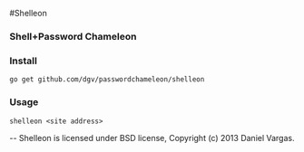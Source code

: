 #Shelleon
### Shell+Password Chameleon

### Install

```
go get github.com/dgv/passwordchameleon/shelleon
```

### Usage

```
shelleon <site address>
```
--
Shelleon is licensed under BSD license, Copyright (c) 2013 Daniel Vargas.
